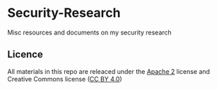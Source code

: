# Security-Research
Misc resources and documents on my security research

## Licence
All materials in this repo are releaced under the [Apache 2](https://github.com/DinisCruz/Security-Research/blob/master/LICENSE) license and Creative Commons license ([CC BY 4.0](https://creativecommons.org/licenses/by/4.0/))
